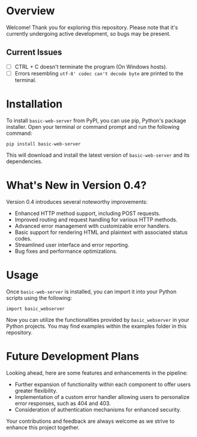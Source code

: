 # Overview

Welcome! Thank you for exploring this repository. Please note that it's currently undergoing active development, so bugs may be present.

## Current Issues

- [ ] CTRL + C doesn't terminate the program (On Windows hosts).
- [ ] Errors resembling `utf-8' codec can't decode byte` are printed to the terminal.

# Installation

To install `basic-web-server` from PyPI, you can use pip, Python's package installer. Open your terminal or command prompt and run the following command:

`pip install basic-web-server`

This will download and install the latest version of `basic-web-server` and its dependencies.

# What's New in Version 0.4?

Version 0.4 introduces several noteworthy improvements:

- Enhanced HTTP method support, including POST requests.
- Improved routing and request handling for various HTTP methods.
- Advanced error management with customizable error handlers.
- Basic support for rendering HTML and plaintext with associated status codes.
- Streamlined user interface and error reporting.
- Bug fixes and performance optimizations.

# Usage

Once `basic-web-server` is installed, you can import it into your Python scripts using the following:

`import basic_webserver`

Now you can utilize the functionalities provided by `basic_webserver` in your Python projects. You may find examples within the examples folder in this repository.

# Future Development Plans

Looking ahead, here are some features and enhancements in the pipeline:

- Further expansion of functionality within each component to offer users greater flexibility.
- Implementation of a custom error handler allowing users to personalize error responses, such as 404 and 403.
- Consideration of authentication mechanisms for enhanced security.

Your contributions and feedback are always welcome as we strive to enhance this project together.
